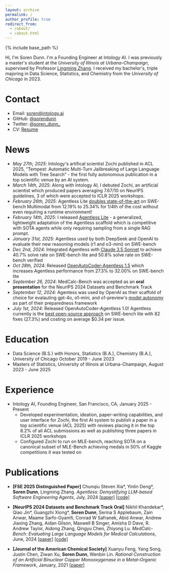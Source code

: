 ```yaml
---
layout: archive
permalink: /
author_profile: true
redirect_from: 
  - /about/
  - /about.html
---
```


{% include base_path %}

Hi, I'm Soren Dunn. I'm a Founding Engineer at Intology AI. I was previously a master's student at the *University of Illinois at Urbana-Champaign*, supervised by Professor [Lingming Zhang](https://lingming.cs.illinois.edu/index.html). I received my bachelor's, triple majoring in Data Science, Statistics, and Chemistry from the *University of Chicago* in 2023.

Contact
=====
- Email: [soren@intology.ai](mailto:soren@intology.ai)
- GitHub: [@sorendunn](https://github.com/sorendunn)
- Twitter: [@soren_dunn_](https://twitter.com/soren_dunn_)
- CV: [Resume](https://drive.google.com/file/d/1vkVBOFYVau3r3tdOwhPvnSWvygM0-r_w/view?usp=sharing)

News
=====
- *May 27th, 2025*: Intology's artifical scientist Zochi published in ACL 2025, “Tempest: Automatic Multi-Turn Jailbreaking of Large Language Models with Tree Search” - the first fully autonomous publication in a top scientific venue by an AI system.
- *March 14th, 2025*: Along with Intology AI, I debuted Zochi, an artificial scientist which produced papers averaging 7.67/10 on NeurIPS guidelines, 3 of which were accepted to ICLR 2025 workshops.
- *February 26th, 2025*: Agentless Lite <ins>doubles state-of-the-art</ins> on SWE-bench Multimodal from 12.19% to 25.34% for 1/4th of the cost without even requiring a runtime environment!
- *February 14th, 2025*: I released [Agentless Lite](https://github.com/sorendunn/Agentless-Lite) - a generalized, lightweight adaptation of the Agentless scaffold which is competitive with SOTA agents while only requiring sampling from a single RAG prompt.
- *January 31st, 2025*: Agentless used by both DeepSeek and OpenAI to evaluate their new reasoning models (r1 and o3-mini) on SWE-bench
- *Dec 2nd, 2024*: Integrated Agentless with <ins>Claude 3.5 Sonnet</ins> to achieve 40.7% solve rate on SWE-bench lite and 50.8% solve rate on SWE-bench verified
- *Oct 28th, 2024*: Released <ins>OpenAutoCoder-Agentless 1.5</ins> which increases Agentless performance from 27.3% to 32.00% on SWE-bench lite
- *September 26, 2024*: MedCalc-Bench was accepted as an **oral presentation** for the NeurIPS 2024 Datasets and Benchmark Track
- *September 12, 2024*: Agentess was used by OpenAI as their scaffold of choice for evalauting gpt-4o, o1-mini, and o1-preview's <ins>model autonomy</ins> as part of their preparedness framework
- *July 1st, 2024*: Released OpenAutoCoder-Agentless 1.0! Agentless currently is the <ins>best open-source approach</ins> on SWE-bench lite with 82 fixes (27.3%) and costing on average $0.34 per issue.

Education
=====
- Data Science (B.S.) with Honors, Statistics (B.A.), Chemistry (B.A.), University of Chicago October 2019 - June 2023
- Masters of Statistics, University of Illinois at Urbana-Champaign, August 2023 - June 2025

Experience
=====
- Intology AI, Founding Engineer, San Francisco, CA, January 2025 - Present
  - Developed experimentation, ideation, paper-writing capabilities, and user interface for Zochi, the first AI system to publish a paper in a top scientific venue (ACL 2025) with reviews placing it in the top 8.2% of all ACL submissions as well as publishing three papers in ICLR 2025 workshops
  - Configured Zochi to run on MLE-bench, reaching SOTA on a canonical subset of MLE-Bench achieving medals in 50% of Kaggle competitions it was tested on
  
Publications
=====

- **[FSE 2025 Distinguished Paper]** Chunqiu Steven Xia\*, Yinlin Deng\*, **Soren Dunn**, Lingming Zhang. *Agentless: Demystifying LLM-based Software Engineering Agents*, July, 2024 [[paper]](https://arxiv.org/pdf/2407.01489) [[code]](https://github.com/OpenAutoCoder/Agentless)

- **[NeurIPS 2024 Datasets and Benchmark Track Oral]** Nikhil Khandekar\*, Qiao Jin\*, Guangzhi Xiong\*, **Soren Dunn**, Serina S Applebaum, Zain Anwar, Maame Sarfo-Gyamfi, Conrad W Safranek, Abid Anwar, Andrew Jiaxing Zhang, Aidan Gilson, Maxwell B Singer, Amisha D Dave, R. Andrew Taylor, Aidong Zhang, Qingyu Chen, Zhiyong Lu. *MedCalc-Bench: Evaluating Large Language Models for Medical Calculations*, June, 2024 [[paper]](https://openreview.net/pdf?id=VXohja0vrQ) [[code]](https://github.com/ncbi-nlp/MedCalc-Bench) 

- **[Journal of the American Chemical Society]** Xuanyu Feng, Yang Song, Justin Chen, Ziwan Xu, **Soren Dunn**, Wenbin Lin. *Rational Construction of an Artificial Binuclear Copper Monooxygenase in a Metal–Organic Framework*, January, 2021 [[paper]](https://pubs.acs.org/doi/full/10.1021/jacs.0c11920)